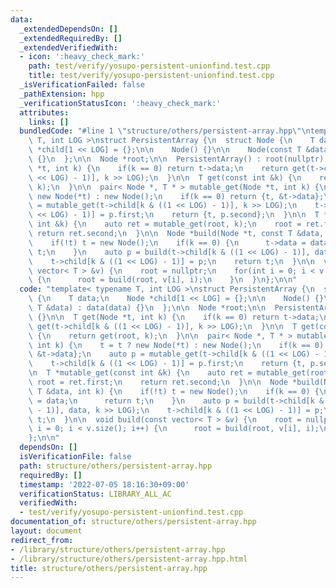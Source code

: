 ```yaml
---
data:
  _extendedDependsOn: []
  _extendedRequiredBy: []
  _extendedVerifiedWith:
  - icon: ':heavy_check_mark:'
    path: test/verify/yosupo-persistent-unionfind.test.cpp
    title: test/verify/yosupo-persistent-unionfind.test.cpp
  _isVerificationFailed: false
  _pathExtension: hpp
  _verificationStatusIcon: ':heavy_check_mark:'
  attributes:
    links: []
  bundledCode: "#line 1 \"structure/others/persistent-array.hpp\"\ntemplate< typename\
    \ T, int LOG >\nstruct PersistentArray {\n  struct Node {\n    T data;\n    Node\
    \ *child[1 << LOG] = {};\n\n    Node() {}\n\n    Node(const T &data) : data(data)\
    \ {}\n  };\n\n  Node *root;\n\n  PersistentArray() : root(nullptr) {}\n\n  T get(Node\
    \ *t, int k) {\n    if(k == 0) return t->data;\n    return get(t->child[k & ((1\
    \ << LOG) - 1)], k >> LOG);\n  }\n\n  T get(const int &k) {\n    return get(root,\
    \ k);\n  }\n\n  pair< Node *, T * > mutable_get(Node *t, int k) {\n    t = t ?\
    \ new Node(*t) : new Node();\n    if(k == 0) return {t, &t->data};\n    auto p\
    \ = mutable_get(t->child[k & ((1 << LOG) - 1)], k >> LOG);\n    t->child[k & ((1\
    \ << LOG) - 1)] = p.first;\n    return {t, p.second};\n  }\n\n  T *mutable_get(const\
    \ int &k) {\n    auto ret = mutable_get(root, k);\n    root = ret.first;\n   \
    \ return ret.second;\n  }\n\n  Node *build(Node *t, const T &data, int k) {\n\
    \    if(!t) t = new Node();\n    if(k == 0) {\n      t->data = data;\n      return\
    \ t;\n    }\n    auto p = build(t->child[k & ((1 << LOG) - 1)], data, k >> LOG);\n\
    \    t->child[k & ((1 << LOG) - 1)] = p;\n    return t;\n  }\n\n  void build(const\
    \ vector< T > &v) {\n    root = nullptr;\n    for(int i = 0; i < v.size(); i++)\
    \ {\n      root = build(root, v[i], i);\n    }\n  }\n};\n\n"
  code: "template< typename T, int LOG >\nstruct PersistentArray {\n  struct Node\
    \ {\n    T data;\n    Node *child[1 << LOG] = {};\n\n    Node() {}\n\n    Node(const\
    \ T &data) : data(data) {}\n  };\n\n  Node *root;\n\n  PersistentArray() : root(nullptr)\
    \ {}\n\n  T get(Node *t, int k) {\n    if(k == 0) return t->data;\n    return\
    \ get(t->child[k & ((1 << LOG) - 1)], k >> LOG);\n  }\n\n  T get(const int &k)\
    \ {\n    return get(root, k);\n  }\n\n  pair< Node *, T * > mutable_get(Node *t,\
    \ int k) {\n    t = t ? new Node(*t) : new Node();\n    if(k == 0) return {t,\
    \ &t->data};\n    auto p = mutable_get(t->child[k & ((1 << LOG) - 1)], k >> LOG);\n\
    \    t->child[k & ((1 << LOG) - 1)] = p.first;\n    return {t, p.second};\n  }\n\
    \n  T *mutable_get(const int &k) {\n    auto ret = mutable_get(root, k);\n   \
    \ root = ret.first;\n    return ret.second;\n  }\n\n  Node *build(Node *t, const\
    \ T &data, int k) {\n    if(!t) t = new Node();\n    if(k == 0) {\n      t->data\
    \ = data;\n      return t;\n    }\n    auto p = build(t->child[k & ((1 << LOG)\
    \ - 1)], data, k >> LOG);\n    t->child[k & ((1 << LOG) - 1)] = p;\n    return\
    \ t;\n  }\n\n  void build(const vector< T > &v) {\n    root = nullptr;\n    for(int\
    \ i = 0; i < v.size(); i++) {\n      root = build(root, v[i], i);\n    }\n  }\n\
    };\n\n"
  dependsOn: []
  isVerificationFile: false
  path: structure/others/persistent-array.hpp
  requiredBy: []
  timestamp: '2022-07-05 18:16:30+09:00'
  verificationStatus: LIBRARY_ALL_AC
  verifiedWith:
  - test/verify/yosupo-persistent-unionfind.test.cpp
documentation_of: structure/others/persistent-array.hpp
layout: document
redirect_from:
- /library/structure/others/persistent-array.hpp
- /library/structure/others/persistent-array.hpp.html
title: structure/others/persistent-array.hpp
---
```

